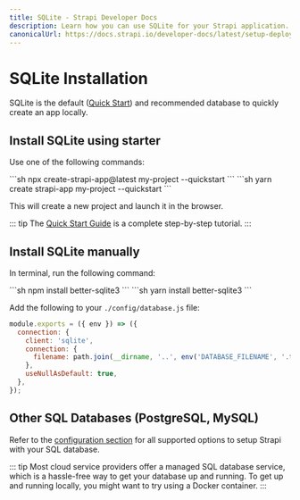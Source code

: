 ```yaml
---
title: SQLite - Strapi Developer Docs
description: Learn how you can use SQLite for your Strapi application.
canonicalUrl: https://docs.strapi.io/developer-docs/latest/setup-deployment-guides/configurations/databases/sqlite.html
---
```


# SQLite Installation

SQLite is the default ([Quick Start](/developer-docs/latest/getting-started/quick-start.md)) and recommended database to quickly create an app locally.

## Install SQLite using starter

Use one of the following commands:

<code-group>

<code-block title="NPM">
```sh
npx create-strapi-app@latest my-project --quickstart
```
</code-block>

<code-block title="YARN">
```sh
yarn create strapi-app my-project --quickstart
```
</code-block>

</code-group>

This will create a new project and launch it in the browser.

::: tip
The [Quick Start Guide](/developer-docs/latest/getting-started/quick-start.md) is a complete step-by-step tutorial.
:::

## Install SQLite manually

In terminal, run the following command:

<code-group>

<code-block title="NPM">
```sh
npm install better-sqlite3
```
</code-block>

<code-block title="YARN">
```sh
yarn install better-sqlite3
```
</code-block>

</code-group>

Add the following to your `./config/database.js` file:

```js
module.exports = ({ env }) => ({
  connection: {
    client: 'sqlite',
    connection: {
      filename: path.join(__dirname, '..', env('DATABASE_FILENAME', '.tmp/data.db')),
    },
    useNullAsDefault: true,
  },
});
```

## Other SQL Databases (PostgreSQL, MySQL)

Refer to the [configuration section](/developer-docs/latest/setup-deployment-guides/configurations/required/databases.md) for all supported options to setup Strapi with your SQL database.

::: tip
Most cloud service providers offer a managed SQL database service, which is a hassle-free way to get your database up and running. To get up and running locally, you might want to try using a Docker container.
:::


